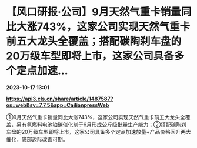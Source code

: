 # 【风口研报·公司】9月天然气重卡销量同比大涨743%，这家公司实现天然气重卡前五大龙头全覆盖；搭配碳陶刹车盘的20万级车型即将上市，这家公司具备多个定点加速...

**2023-10-17 13:01**

**https://api3.cls.cn/share/article/1487587?os=web&sv=7.7.5&app=CailianpressWeb**

①9月天然气重卡销量同比大涨743%，这家公司实现天然气重卡前五大龙头全覆盖，另有氢燃料电池铂碳催化剂于6月形成公斤级批量生产能力；②搭配碳陶刹车盘的20万级车型即将上市，这家公司具备多个定点加速放量+产品价格回升两大催化，底部边际改善可期。